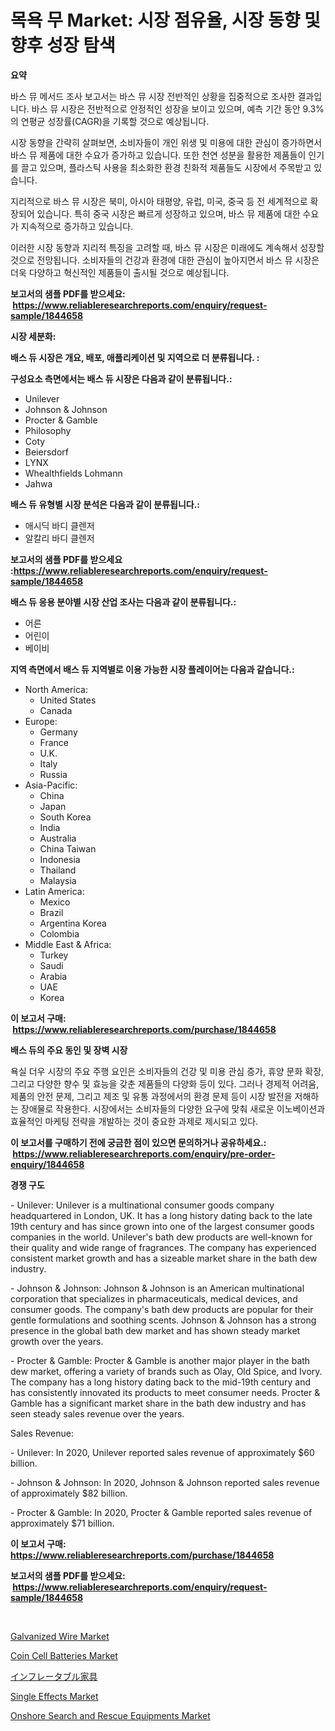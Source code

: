 <p><h1>목욕 무 Market: 시장 점유율, 시장 동향 및 향후 성장 탐색</h1></p><p><strong>요약</strong></p>
<p><p>바스 뮤 메서드 조사 보고서는 바스 뮤 시장 전반적인 상황을 집중적으로 조사한 결과입니다. 바스 뮤 시장은 전반적으로 안정적인 성장을 보이고 있으며, 예측 기간 동안 9.3%의 연평균 성장률(CAGR)을 기록할 것으로 예상됩니다.</p><p>시장 동향을 간략히 살펴보면, 소비자들이 개인 위생 및 미용에 대한 관심이 증가하면서 바스 뮤 제품에 대한 수요가 증가하고 있습니다. 또한 천연 성분을 활용한 제품들이 인기를 끌고 있으며, 플라스틱 사용을 최소화한 환경 친화적 제품들도 시장에서 주목받고 있습니다.</p><p>지리적으로 바스 뮤 시장은 북미, 아시아 태평양, 유럽, 미국, 중국 등 전 세계적으로 확장되어 있습니다. 특히 중국 시장은 빠르게 성장하고 있으며, 바스 뮤 제품에 대한 수요가 지속적으로 증가하고 있습니다.</p><p>이러한 시장 동향과 지리적 특징을 고려할 때, 바스 뮤 시장은 미래에도 계속해서 성장할 것으로 전망됩니다. 소비자들의 건강과 환경에 대한 관심이 높아지면서 바스 뮤 시장은 더욱 다양하고 혁신적인 제품들이 출시될 것으로 예상됩니다.</p></p>
<p><strong>보고서의 샘플 PDF를 받으세요: &nbsp;<a href="https://www.reliableresearchreports.com/enquiry/request-sample/1844658">https://www.reliableresearchreports.com/enquiry/request-sample/1844658</a></strong></p>
<p><strong>시장 세분화:</strong></p>
<p><strong> 배스 듀 시장은 개요, 배포, 애플리케이션 및 지역으로 더 분류됩니다. :</strong></p>
<p><strong>구성요소 측면에서는 배스 듀 시장은 다음과 같이 분류됩니다.:</strong></p>
<p><ul><li>Unilever</li><li>Johnson & Johnson</li><li>Procter & Gamble</li><li>Philosophy</li><li>Coty</li><li>Beiersdorf</li><li>LYNX</li><li>Whealthfields Lohmann</li><li>Jahwa</li></ul></p>
<p><strong> 배스 듀 유형별 시장 분석은 다음과 같이 분류됩니다.:</strong></p>
<p><ul><li>애시딕 바디 클렌저</li><li>알칼리 바디 클렌저</li></ul></p>
<p><strong>보고서의 샘플 PDF를 받으세요 :<a href="https://www.reliableresearchreports.com/enquiry/request-sample/1844658">https://www.reliableresearchreports.com/enquiry/request-sample/1844658</a></strong></p>
<p><strong> 배스 듀 응용 분야별 시장 산업 조사는 다음과 같이 분류됩니다.:</strong></p>
<p><ul><li>어른</li><li>어린이</li><li>베이비</li></ul></p>
<p><strong>지역 측면에서 배스 듀 지역별로 이용 가능한 시장 플레이어는 다음과 같습니다.:</strong></p>
<p><ul>
    <li>
        North America:
        <ul>
            <li>United States</li>
            <li>Canada</li>
        </ul>
    </li>
    <li>
        Europe:
        <ul>
            <li>Germany</li>
            <li>France</li>
            <li>U.K.</li>
            <li>Italy</li>
            <li>Russia</li>
        </ul>
    </li>
    <li>
        Asia-Pacific:
        <ul>
            <li>China</li>
            <li>Japan</li>
            <li>South Korea</li>
            <li>India</li>
            <li>Australia</li>
            <li>China Taiwan</li>
            <li>Indonesia</li>
            <li>Thailand</li>
            <li>Malaysia</li>
        </ul>
    </li>
    <li>
        Latin America:
        <ul>
            <li>Mexico</li>
            <li>Brazil</li>
            <li>Argentina Korea</li>
            <li>Colombia</li>
        </ul>
    </li>
    <li>
        Middle East & Africa:
        <ul>
            <li>Turkey</li>
            <li>Saudi</li>
            <li>Arabia</li>
            <li>UAE</li>
            <li>Korea</li>
        </ul>
    </li>
    </ul></p>
<p><strong>이 보고서 구매: &nbsp;<a href="https://www.reliableresearchreports.com/purchase/1844658">https://www.reliableresearchreports.com/purchase/1844658</a></strong></p>
<p><strong>배스 듀의 주요 동인 및 장벽 시장</strong></p>
<p><p>욕실 더우 시장의 주요 주행 요인은 소비자들의 건강 및 미용 관심 증가, 휴양 문화 확장, 그리고 다양한 향수 및 효능을 갖춘 제품들의 다양화 등이 있다. 그러나 경제적 어려움, 제품의 안전 문제, 그리고 제조 및 유통 과정에서의 환경 문제 등이 시장 발전을 저해하는 장애물로 작용한다. 시장에서는 소비자들의 다양한 요구에 맞춰 새로운 이노베이션과 효율적인 마케팅 전략을 개발하는 것이 중요한 과제로 제시되고 있다.</p></p>
<p><strong>이 보고서를 구매하기 전에 궁금한 점이 있으면 문의하거나 공유하세요.: &nbsp;<a href="https://www.reliableresearchreports.com/enquiry/pre-order-enquiry/1844658">https://www.reliableresearchreports.com/enquiry/pre-order-enquiry/1844658</a></strong></p>
<p><strong>경쟁 구도</strong></p>
<p><p>- Unilever: Unilever is a multinational consumer goods company headquartered in London, UK. It has a long history dating back to the late 19th century and has since grown into one of the largest consumer goods companies in the world. Unilever's bath dew products are well-known for their quality and wide range of fragrances. The company has experienced consistent market growth and has a sizeable market share in the bath dew industry.</p><p>- Johnson & Johnson: Johnson & Johnson is an American multinational corporation that specializes in pharmaceuticals, medical devices, and consumer goods. The company's bath dew products are popular for their gentle formulations and soothing scents. Johnson & Johnson has a strong presence in the global bath dew market and has shown steady market growth over the years.</p><p>- Procter & Gamble: Procter & Gamble is another major player in the bath dew market, offering a variety of brands such as Olay, Old Spice, and Ivory. The company has a long history dating back to the mid-19th century and has consistently innovated its products to meet consumer needs. Procter & Gamble has a significant market share in the bath dew industry and has seen steady sales revenue over the years.</p><p>Sales Revenue:</p><p>- Unilever: In 2020, Unilever reported sales revenue of approximately $60 billion.</p><p>- Johnson & Johnson: In 2020, Johnson & Johnson reported sales revenue of approximately $82 billion.</p><p>- Procter & Gamble: In 2020, Procter & Gamble reported sales revenue of approximately $71 billion.</p></p>
<p><strong>이 보고서 구매: &nbsp; <a href="https://www.reliableresearchreports.com/purchase/1844658">https://www.reliableresearchreports.com/purchase/1844658</a></strong></p>
<p><strong>보고서의 샘플 PDF를 받으세요: &nbsp;<a href="https://www.reliableresearchreports.com/enquiry/request-sample/1844658">https://www.reliableresearchreports.com/enquiry/request-sample/1844658</a></strong><strong></strong></p>
<p>&nbsp;</p>
<p><p><a href="https://view.publitas.com/reportprime-1/galvanized-wire-market-size-market-trends-and-growth-outlook-forecasted-for-period-from-2024-to-2031/">Galvanized Wire Market</a></p><p><a href="https://view.publitas.com/reportprime-1/coin-cell-batteries-market-provides-detailed-segmentation-of-this-market-based-on-type-application-and-region-and-forecast-for-the-period-from-2024-2031/">Coin Cell Batteries Market</a></p><p><a href="https://github.com/efcvopdgkdx128/Market-Research-Report-List-1/blob/main/5807349185905.md">インフレータブル家具</a></p><p><a href="https://sore-arch-6db.notion.site/Single-Effects-Market-Size-Growth-and-Forecast-from-2024-2031-29f9836b99fc42d398586f90b67be838">Single Effects Market</a></p><p><a href="https://issuu.com/reportprime-2/docs/onshore-search-and-rescue-equipments-market-size-2">Onshore Search and Rescue Equipments Market</a></p></p>